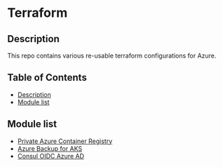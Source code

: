 # Terraform

## Description

This repo contains various re-usable terraform configurations for Azure. 

## Table of Contents
<!--ts-->
* [Description](#description)
* [Module list](#module-list)
<!--ts-->

## Module list

* [Private Azure Container Registry](/private-azure-acr)
* [Azure Backup for AKS](/azure-backup-aks)
* [Consul OIDC Azure AD](/consul-oidc-azure-ad)
